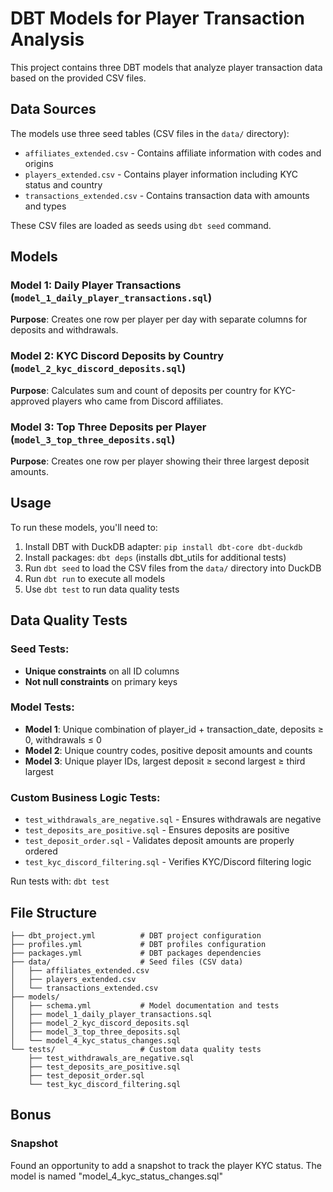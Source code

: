 # DBT Models for Player Transaction Analysis

This project contains three DBT models that analyze player transaction data based on the provided CSV files.

## Data Sources

The models use three seed tables (CSV files in the `data/` directory):
- `affiliates_extended.csv` - Contains affiliate information with codes and origins
- `players_extended.csv` - Contains player information including KYC status and country
- `transactions_extended.csv` - Contains transaction data with amounts and types

These CSV files are loaded as seeds using `dbt seed` command.

## Models

### Model 1: Daily Player Transactions (`model_1_daily_player_transactions.sql`)
**Purpose**: Creates one row per player per day with separate columns for deposits and withdrawals.

### Model 2: KYC Discord Deposits by Country (`model_2_kyc_discord_deposits.sql`)
**Purpose**: Calculates sum and count of deposits per country for KYC-approved players who came from Discord affiliates.


### Model 3: Top Three Deposits per Player (`model_3_top_three_deposits.sql`)
**Purpose**: Creates one row per player showing their three largest deposit amounts.

## Usage

To run these models, you'll need to:

1. Install DBT with DuckDB adapter: `pip install dbt-core dbt-duckdb`
2. Install packages: `dbt deps` (installs dbt_utils for additional tests)
3. Run `dbt seed` to load the CSV files from the `data/` directory into DuckDB
4. Run `dbt run` to execute all models
5. Use `dbt test` to run data quality tests

## Data Quality Tests

### **Seed Tests:**
- **Unique constraints** on all ID columns
- **Not null constraints** on primary keys

### **Model Tests:**
- **Model 1**: Unique combination of player_id + transaction_date, deposits ≥ 0, withdrawals ≤ 0
- **Model 2**: Unique country codes, positive deposit amounts and counts
- **Model 3**: Unique player IDs, largest deposit ≥ second largest ≥ third largest

### **Custom Business Logic Tests:**
- `test_withdrawals_are_negative.sql` - Ensures withdrawals are negative
- `test_deposits_are_positive.sql` - Ensures deposits are positive  
- `test_deposit_order.sql` - Validates deposit amounts are properly ordered
- `test_kyc_discord_filtering.sql` - Verifies KYC/Discord filtering logic

Run tests with: `dbt test`

## File Structure

```
├── dbt_project.yml          # DBT project configuration
├── profiles.yml             # DBT profiles configuration
├── packages.yml             # DBT packages dependencies
├── data/                    # Seed files (CSV data)
│   ├── affiliates_extended.csv
│   ├── players_extended.csv
│   └── transactions_extended.csv
├── models/
│   ├── schema.yml           # Model documentation and tests
│   ├── model_1_daily_player_transactions.sql
│   ├── model_2_kyc_discord_deposits.sql
│   ├── model_3_top_three_deposits.sql
│   └── model_4_kyc_status_changes.sql
└── tests/                   # Custom data quality tests
    ├── test_withdrawals_are_negative.sql
    ├── test_deposits_are_positive.sql
    ├── test_deposit_order.sql
    └── test_kyc_discord_filtering.sql
```

## Bonus

### Snapshot
Found an opportunity to add a snapshot to track the player KYC status. The model is named "model_4_kyc_status_changes.sql"
